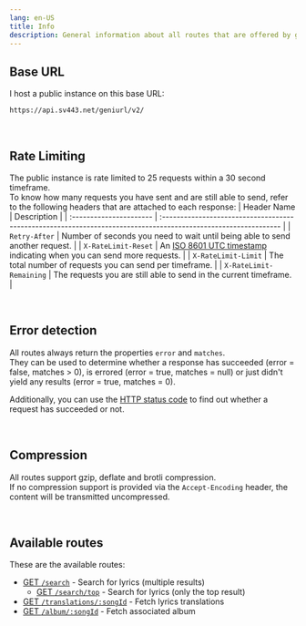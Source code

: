 ```yaml
---
lang: en-US
title: Info
description: General information about all routes that are offered by geniURL's REST service
---
```


## Base URL
I host a public instance on this base URL:
```
https://api.sv443.net/geniurl/v2/
```

<br>

## Rate Limiting
The public instance is rate limited to 25 requests within a 30 second timeframe.  
To know how many requests you have sent and are still able to send, refer to the following headers that are attached to each response:
| Header Name             | Description                                                                                                     |
| :---------------------- | :-------------------------------------------------------------------------------------------------------------- |
| `Retry-After`           | Number of seconds you need to wait until being able to send another request.                                    |
| `X-RateLimit-Reset`     | An [ISO 8601 UTC timestamp](https://en.wikipedia.org/wiki/ISO_8601) indicating when you can send more requests. |
| `X-RateLimit-Limit`     | The total number of requests you can send per timeframe.                                                        |
| `X-RateLimit-Remaining` | The requests you are still able to send in the current timeframe.                                               |

<br>

## Error detection
All routes always return the properties `error` and `matches`.  
They can be used to determine whether a response has succeeded (error = false, matches > 0), is errored (error = true, matches = null) or just didn't yield any results (error = true, matches = 0).  
  
Additionally, you can use the [HTTP status code](https://developer.mozilla.org/en-US/docs/Web/HTTP/Status) to find out whether a request has succeeded or not.

<br>

## Compression
All routes support gzip, deflate and brotli compression.  
If no compression support is provided via the `Accept-Encoding` header, the content will be transmitted uncompressed.

<br>

## Available routes
These are the available routes:
- [GET `/search`](./search#get-search) - Search for lyrics (multiple results)
  - [GET `/search/top`](./search#get-search-top) - Search for lyrics (only the top result)
- [GET `/translations/:songId`](./translations) - Fetch lyrics translations
- [GET `/album/:songId`](./album) - Fetch associated album
